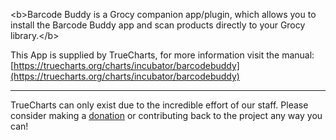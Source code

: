 &lt;b&gt;Barcode Buddy is a Grocy companion app/plugin, which allows you to install the Barcode Buddy app and scan products directly to your Grocy library.&lt;/b&gt;

This App is supplied by TrueCharts, for more information visit the manual: [https://truecharts.org/charts/incubator/barcodebuddy](https://truecharts.org/charts/incubator/barcodebuddy)

---

TrueCharts can only exist due to the incredible effort of our staff.
Please consider making a [donation](https://truecharts.org/about/sponsor) or contributing back to the project any way you can!
